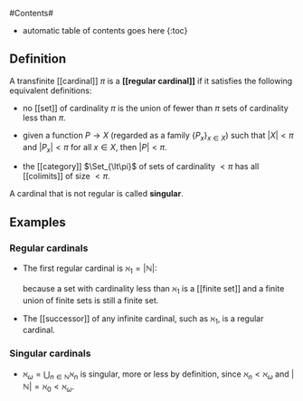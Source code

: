
#Contents#
* automatic table of contents goes here
{:toc}

## Definition

A transfinite [[cardinal]] $\pi$ is a **[[regular cardinal]]** if it satisfies the following equivalent definitions:

* no [[set]] of cardinality $\pi$ is the union of fewer than $\pi$ sets of cardinality less than $\pi$.  

* given a function $P \to X$ (regarded as a family $\{P_x\}_{x\in X}$) such that $|X| \lt \pi$ and $|P_x| \lt \pi$ for all $x \in X$, then $|P| \lt \pi$.  

* the [[category]] $\Set_{\lt\pi}$ of sets of cardinality $\lt\pi$ has all [[colimits]] of size $\lt\pi$.  

A cardinal that is not regular is called **singular**.

## Examples

### Regular cardinals


* The first regular cardinal is $\aleph_1 = |\mathbb{N}|$: 

  because a set with cardinality less than $\aleph_1$ is a [[finite set]] and a finite union of finite sets is still a finite set. 


* The [[successor]] of any infinite cardinal, such as $\aleph_1$, is a regular cardinal.


### Singular cardinals

* $\aleph_\omega = \bigcup_{n\in \mathbb{N}} \aleph_n$ is singular, more or less by definition, since $\aleph_n\lt\aleph_\omega$ and $|\mathbb{N}| = \aleph_0 \lt\aleph_\omega$.
